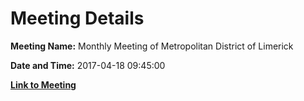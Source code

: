 # Meeting Details

**Meeting Name:** Monthly Meeting of Metropolitan District of Limerick

**Date and Time:** 2017-04-18 09:45:00

**[Link to Meeting](https://www.limerick.ie/council/whats-on/monthly-meeting-metropolitan-district-limerick)**
